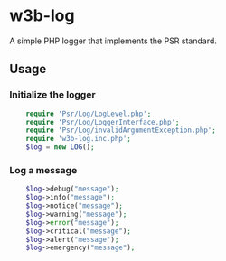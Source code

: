 # w3b-log
A simple PHP logger that implements the PSR standard.

## Usage

### Initialize the logger
```php
    require 'Psr/Log/LogLevel.php';
    require 'Psr/Log/LoggerInterface.php';
    require 'Psr/Log/invalidArgumentException.php';
    require 'w3b-log.inc.php';
    $log = new LOG();
```

### Log a message
```php
    $log->debug("message");
    $log->info("message");
    $log->notice("message");
    $log->warning("message");
    $log->error("message");
    $log->critical("message");
    $log->alert("message");
    $log->emergency("message");
```
